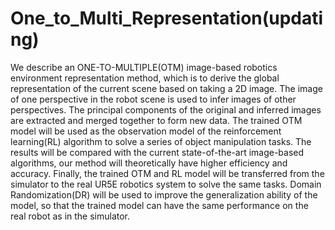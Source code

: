 # One_to_Multi_Representation(updating)

We describe an ONE-TO-MULTIPLE(OTM) image-based robotics environment representation method, which is to derive the global representation of the current scene based on taking a 2D image. The image of one perspective in the robot scene is used to infer images of other perspectives. The principal components of the original and inferred images are extracted and merged together to form new data. The trained OTM model will be used as the observation model of the reinforcement learning(RL) algorithm to solve a series of object manipulation tasks. The results will be compared with the current state-of-the-art image-based algorithms, our method will theoretically have higher efficiency and accuracy. Finally, the trained OTM and RL model will be transferred from the simulator to the real UR5E robotics system to solve the same tasks. Domain Randomization(DR) will be used to improve the generalization ability of the model, so that the trained model can have the same performance on the real robot as in the simulator.
